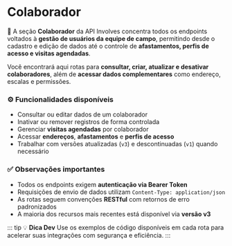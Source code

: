 # Colaborador

👤 A seção **Colaborador** da API Involves concentra todos os endpoints voltados à **gestão de usuários da equipe de campo**, permitindo desde o cadastro e edição de dados até o controle de **afastamentos, perfis de acesso e visitas agendadas**.

Você encontrará aqui rotas para **consultar, criar, atualizar e desativar colaboradores**, além de **acessar dados complementares** como endereço, escalas e permissões.


### ⚙️ Funcionalidades disponíveis

* Consultar ou editar dados de um colaborador
* Inativar ou remover registros de forma controlada
* Gerenciar **visitas agendadas** por colaborador
* Acessar **endereços**, **afastamentos** e **perfis de acesso**
* Trabalhar com versões atualizadas (`v3`) e descontinuadas (`v1`) quando necessário


### ✅ Observações importantes

* Todos os endpoints exigem **autenticação via Bearer Token**
* Requisições de envio de dados utilizam `Content-Type: application/json`
* As rotas seguem convenções **RESTful** com retornos de erro padronizados
* A maioria dos recursos mais recentes está disponível via **versão v3**

::: tip 💡 **Dica Dev** 
Use os exemplos de código disponíveis em cada rota para acelerar suas integrações com segurança e eficiência.
:::